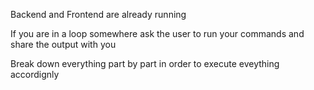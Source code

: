 Backend and Frontend are already running 

If you are in a loop somewhere ask the user to run your commands and share the output with you

Break down everything part by part in order to execute eveything accordignly

